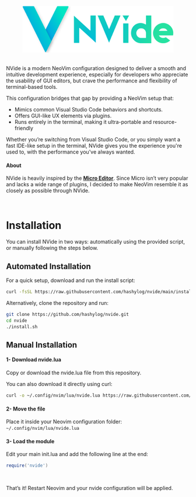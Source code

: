<div align="center">
  <div>
    <picture>
      <img alt="nvide" height="128" src="images/logo.png">
    </picture>
  </div>
</div>

<br>

NVide is a modern NeoVim configuration designed to deliver a smooth and intuitive development experience, especially for developers who appreciate the usability of GUI editors, but crave the performance and flexibility of terminal-based tools.

This configuration bridges that gap by providing a NeoVim setup that:
- Mimics common Visual Studio Code behaviors and shortcuts.
- Offers GUI-like UX elements via plugins.
- Runs entirely in the terminal, making it ultra-portable and resource-friendly

Whether you’re switching from Visual Studio Code, or you simply want a fast IDE-like setup in the terminal, NVide gives you the experience you're used to, with the performance you've always wanted.

#### About

NVide is heavily inspired by the **[Micro Editor](https://github.com/zyedidia/micro)**. Since Micro isn’t very popular and lacks a wide range of plugins, I decided to make NeoVim resemble it as closely as possible through NVide.

<br>

# Installation

You can install NVide in two ways: automatically using the provided script, or manually following the steps below.

## Automated Installation

For a quick setup, download and run the install script:

```bash
curl -fsSL https://raw.githubusercontent.com/hashylog/nvide/main/install.sh | bash
```

Alternatively, clone the repository and run:

```bash
git clone https://github.com/hashylog/nvide.git
cd nvide
./install.sh
```

## Manual Installation

#### 1- Download nvide.lua
Copy or download the nvide.lua file from this repository.

You can also download it directly using curl:

```bash
curl -o ~/.config/nvim/lua/nvide.lua https://raw.githubusercontent.com/hashylog/nvide/main/nvide.lua
```

#### 2- Move the file
Place it inside your Neovim configuration folder:
<br>
`~/.config/nvim/lua/nvide.lua`

#### 3- Load the module
Edit your main init.lua and add the following line at the end:
```lua
require('nvide')
```

<br>

That’s it! Restart Neovim and your nvide configuration will be applied.
